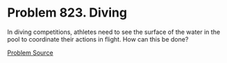 # Problem 823. Diving 

In diving competitions, athletes need to see the surface of the water in the pool to coordinate their actions in flight. How can this be done?

[Problem Source](https://www.trizland.ru/tasks/5404/)